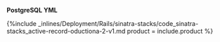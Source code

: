 <!--  usedin: [ _rails/deployment/sinatra-stacks-v1.md] -->


**PostgreSQL YML**

{%include _inlines/Deployment/Rails/sinatra-stacks/code_sinatra-stacks_active-record-oductiona-2-v1.md  product = include.product %}
